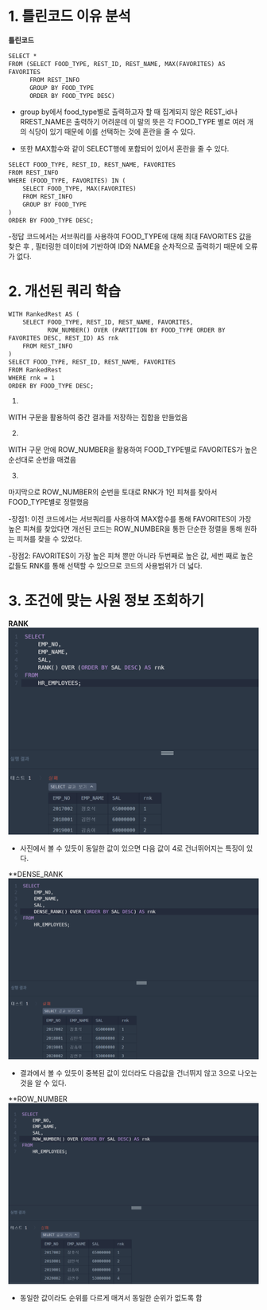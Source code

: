 # 1. 틀린코드 이유 분석

**틀린코드**
```
SELECT *
FROM (SELECT FOOD_TYPE, REST_ID, REST_NAME, MAX(FAVORITES) AS FAVORITES
      FROM REST_INFO
      GROUP BY FOOD_TYPE
      ORDER BY FOOD_TYPE DESC)
```

- group by에서 food_type별로 출력하고자 할 때 집계되지 않은 REST_id나 RREST_NAME은 출력하기 어려운데 이 말의 뜻은 각 FOOD_TYPE 별로 여러 개의 식당이 있기 때문에 이를 선택하는 것에 혼란을 줄 수 있다.

- 또한 MAX함수와 같이 SELECT행에 포함되어 있어서 혼란을 줄 수 있다.

```
SELECT FOOD_TYPE, REST_ID, REST_NAME, FAVORITES
FROM REST_INFO
WHERE (FOOD_TYPE, FAVORITES) IN (
    SELECT FOOD_TYPE, MAX(FAVORITES)
    FROM REST_INFO
    GROUP BY FOOD_TYPE
)
ORDER BY FOOD_TYPE DESC;
```

-정답 코드에서는 서브쿼리를 사용하여 FOOD_TYPE에 대해 최대 FAVORITES 값을 찾은 후 , 필터링한 데이터에 기반하여 ID와 NAME을 순차적으로 출력하기 때문에 오류가 없다.

# 2. 개선된 쿼리 학습
```
WITH RankedRest AS (
    SELECT FOOD_TYPE, REST_ID, REST_NAME, FAVORITES,
           ROW_NUMBER() OVER (PARTITION BY FOOD_TYPE ORDER BY FAVORITES DESC, REST_ID) AS rnk
    FROM REST_INFO
)
SELECT FOOD_TYPE, REST_ID, REST_NAME, FAVORITES
FROM RankedRest
WHERE rnk = 1
ORDER BY FOOD_TYPE DESC;
```

1.
WITH 구문을 활용하여 중간 결과를 저장하는 집합을 만들었음

2.
WITH 구문 안에 ROW_NUMBER을 활용하여 FOOD_TYPE별로 FAVORITES가 높은 순선대로 순번을 매겼음

3. 
마지막으로 ROW_NUMBER의 순번을 토대로 RNK가 1인 피쳐를 찾아서 FOOD_TYPE별로 정렬했음

-장점1: 이전 코드에서는 서브쿼리를 사용하여 MAX함수를 통해 FAVORITES이 가장 높은 피쳐를 찾았다면 개선된 코드는 ROW_NUMBER을 통한 단순한 정렬을 통해 원하는 피쳐를 찾을 수 있었다. 

-장점2: FAVORITES이 가장 높은 피쳐 뿐만 아니라 두번째로 높은 값, 세번 째로 높은 값들도 RNK를 통해 선택할 수 있으므로 코드의 사용범위가 더 넓다.

# 3. 조건에 맞는 사원 정보 조회하기

**RANK**
![S](./img/I1.png)
- 사진에서 볼 수 있듯이 동일한 값이 있으면 다음 값이 4로 건너뛰어지는 특징이 있다.

**DENSE_RANK
![A](./img/I2.png)
- 결과에서 볼 수 있듯이 중복된 값이 있더라도 다음값을 건너뛰지 않고 3으로 나오는 것을 알 수 있다.

**ROW_NUMBER
![B](./img/I3.png)
- 동일한 값이라도 순위를 다르게 매겨서 동일한 순위가 없도록 함